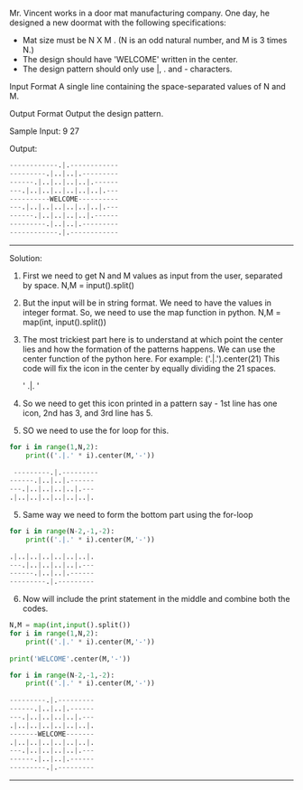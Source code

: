 Mr. Vincent works in a door mat manufacturing company. One day, he designed a new doormat with the following specifications:
* Mat size must be N X M . (N is an odd natural number, and M is 3 times N.)
* The design should have 'WELCOME' written in the center.
* The design pattern should only use |, . and - characters.

Input Format
A single line containing the space-separated values of N and M.

Output Format
Output the design pattern.

Sample Input:
9 27

Output:
```python
------------.|.------------
---------.|..|..|.---------
------.|..|..|..|..|.------
---.|..|..|..|..|..|..|.---
----------WELCOME----------
---.|..|..|..|..|..|..|.---
------.|..|..|..|..|.------
---------.|..|..|.---------
------------.|.------------
```
___________________________________________________________________________________________________________________

Solution:

1. First we need to get N and M values as input from the user, separated by space. 
N,M = input().split()

2. But the input will be in string format. We need to have the values in integer format. So, we need to use the map function in python.
N,M = map(int, input().split())

3. The most trickiest part here is to understand at which point the center lies and how the formation of the patterns happens. We can use the center function of the python
   here. 
   For example: ('.|.').center(21)
   This code will fix the icon in the center by equally dividing the 21 spaces.
   
   '         .|.         '
   
4. So we need to get this icon printed in a pattern say - 1st line has one icon, 2nd has 3, and 3rd line has 5.
5. SO we need to use the for loop for this.
   
```python
for i in range(1,N,2):
    print(('.|.' * i).center(M,'-'))
    
 ---------.|.---------
------.|..|..|.------
---.|..|..|..|..|.---
.|..|..|..|..|..|..|.
```

5. Same way we need to form the bottom part using the for-loop

```python
for i in range(N-2,-1,-2):
    print(('.|.' * i).center(M,'-'))
    
.|..|..|..|..|..|..|.
---.|..|..|..|..|.---
------.|..|..|.------
---------.|.---------
```

6. Now will include the print statement in the middle and combine both the codes.

```python
N,M = map(int,input().split())
for i in range(1,N,2):
    print(('.|.' * i).center(M,'-'))
    
print('WELCOME'.center(M,'-'))

for i in range(N-2,-1,-2):
    print(('.|.' * i).center(M,'-'))
    
---------.|.---------
------.|..|..|.------
---.|..|..|..|..|.---
.|..|..|..|..|..|..|.
-------WELCOME-------
.|..|..|..|..|..|..|.
---.|..|..|..|..|.---
------.|..|..|.------
---------.|.---------
```
_____________________________________________________________________________________________________________________


